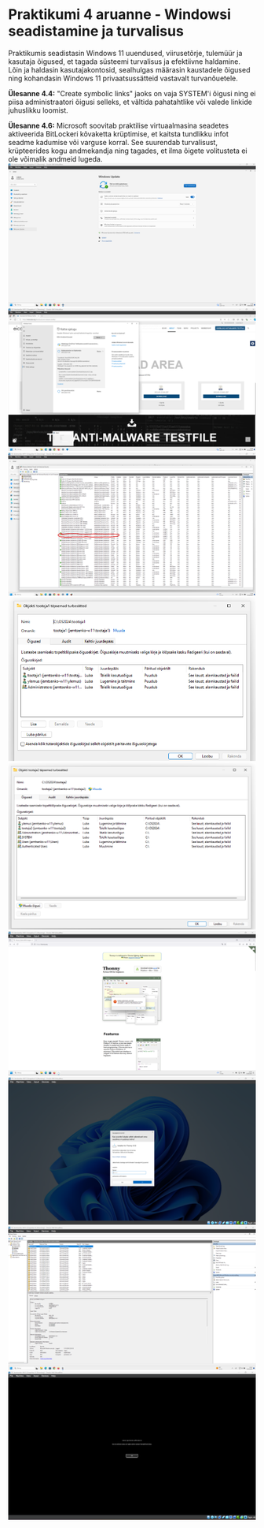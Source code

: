 # Praktikumi 4 aruanne - Windowsi seadistamine ja turvalisus
Praktikumis seadistasin Windows 11 uuendused, viirusetõrje, tulemüür ja kasutaja õigused, et tagada süsteemi turvalisus ja efektiivne haldamine. Lõin ja haldasin kasutajakontosid, sealhulgas määrasin kaustadele õigused ning kohandasin Windows 11 privaatsussätteid vastavalt turvanõuetele.

**Ülesanne 4.4:** "Create symbolic links" jaoks on vaja SYSTEM'i õigusi ning ei piisa administraatori õigusi selleks, et vältida pahatahtlike või valede linkide juhuslikku loomist.

**Ülesanne 4.6:** Microsoft soovitab praktilise virtuaalmasina seadetes aktiveerida BitLockeri kõvaketta krüptimise, et kaitsta tundlikku infot seadme kadumise või varguse korral. See suurendab turvalisust, krüpteerides kogu andmekandja ning tagades, et ilma õigete volitusteta ei ole võimalik andmeid lugeda.
![vmbox details](./pildid/os_praks4.1.png)
![vmbox details](./pildid/os_praks4.2.png)
![vmbox details](./pildid/os_praks4.3.png)
![vmbox details](./pildid/os_praks4.5_tootaja1.png)
![vmbox details](./pildid/os_praks4.5_tootaja2.png)
![vmbox details](./pildid/os_praks4.7.png)
![vmbox details](./pildid/os_praks4.8.png)
![vmbox details](./pildid/os_praks4.9.png)
![vmbox details](./pildid/os_praks4.10.png)
